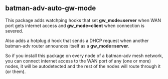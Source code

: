 ## batman-adv-auto-gw-mode

This package adds watchping hooks that set **gw_mode=server** when WAN port gets internet access and **gw_mode=client** when connection is severed.

Also adds a hotplug.d hook that sends a DHCP request when another batman-adv router announces itself as a **gw_mode=server**.

So if you install this package on every node of a batman-adv mesh network, you can connect internet access to the WAN port of any (one or more) nodes, it will be autodetected and the rest of the nodes will route through it (or them).